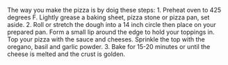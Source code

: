 The way you make the pizza is by doig these steps:
     1. Preheat oven to 425 degrees F. Lightly grease a baking sheet, pizza stone or pizza pan, set aside.
     2. Roll or stretch the dough into a 14 inch circle then place on your prepared pan. Form a small lip around the edge to    hold your toppings in. Top your pizza with the sauce and cheeses. Sprinkle the top with the oregano, basil and garlic       powder.
     3. Bake for 15-20 minutes or until the cheese is melted and the crust is golden.